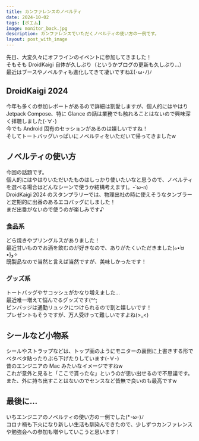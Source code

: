 ```yaml
---
title: カンファレンスのノベルティ
date: 2024-10-02
tags: [ポエム]
image: monitor_back.jpg
description: カンファレンスでいただくノベルティの使い方の一例です。
layout: post_with_image
---
```


先日、大変久々にオフラインのイベントに参加してきました！  
そもそも DroidKaigi 自体が久しぶり（というかブログの更新も久しぶり…）  
最近はブースやノベルティも進化してきて凄いですねΣ(･ω･ﾉ)ﾉ

## DroidKaigi 2024

今年も多くの参加レポートがあるので詳細は割愛しますが、個人的にはやはり Jetpack Compose、特に Glance の話は業務でも触れることはないので興味深く拝聴しました(･∀･)  
今でも Android 固有のセッションがあるのは嬉しいですね！  
そしてトートバッグいっぱいにノベルティをいただいて帰ってきましたw

## ノベルティの使い方

今回の話題です。  
個人的にはやはりいただいたものはしっかり使いたいなと思うので、ノベルティを選べる場合はどんなシーンで使うか結構考えます(。-`ω-ก)  
DroidKaigi 2024 のスタンプラリーでは、物理出社の時に使えそうなタンブラーと定期的に出番のあるエコバッグにしました！  
まだ出番がないので使うのが楽しみです♪

### 食品系

どら焼きやプリングルスがありました！  
最近甘いものでお酒を飲むのが好きなので、ありがたくいただきました(๑•̀ㅂ•́)و✧  
既製品なので当然と言えば当然ですが、美味しかったです！

### グッズ系

トートバッグやサコッシュがかなり増えました…  
最近唯一増えて悩んでるグッズです(^^;  
ピンバッジは通勤リュックにつけられるので割と嬉しいです！  
プレゼントもそうですが、万人受けって難しいですよね(>_<)

## シールなど小物系

シールやストラップなどは、トップ画のようにモニターの裏側に上書きする形でベタベタ貼ったりぶら下げたりしています(･∀･)  
昔のエンジニアの Mac みたいなイメージですねw  
これが意外と見ると「ここで貰ったな」というのが思い出せるので不思議です。  
また、外に持ち出すことはないのでセンスなど皆無で良いのも最高ですw

## 最後に…

いちエンジニアのノベルティの使い方の一例でした(*･ω･)ﾉ  
コロナ禍も下火になり新しい生活も馴染んできたので、少しずつカンファレンスや勉強会への参加も増やしていこうと思います！
